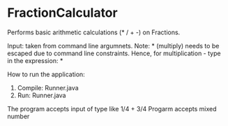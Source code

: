 # FractionCalculator
Performs basic arithmetic calculations (* / + -) on Fractions. 

Input: taken from command line argumnets. 
Note: * (multiply) needs to be escaped due to command line constraints. Hence, for multiplication - type in the expression: <operand> \* <operand>

How to run the application: 
1) Compile: Runner.java
2) Run: Runner.java <fraction expression>

The program accepts input of type <operand> <operator> <operand> like 1/4 + 3/4
Progarm accepts mixed number 
